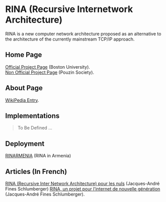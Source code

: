 # RINA (Recursive Internetwork Architecture)

RINA is a new computer network architecture proposed as an alternative to the architecture of the currently mainstream TCP/IP approach.

## Home Page
<a href="http://csr.bu.edu/rina/index.html">Official Project Page</a> (Boston University).  
<a href="https://pouzinsociety.org/">Non Official Project Page</a> (Pouzin Society).  

## About Page
<a href="https://en.wikipedia.org/wiki/Recursive_Internetwork_Architecture">WikiPedia Entry</a>.

## Implementations
> To Be Defined ...

## Deployment
<a href="https://rinarmenia.com/">RINARMENIA</a> (RINA in Armenia)


## Articles (In French)
<a href="https://www.linkedin.com/pulse/rina-recursive-inter-network-architecture-pour-les-un-urban-galindo/?originalSubdomain=fr">RINA (Recursive Inter Network Architecture) pour les nuls</a> (Jacques-André Fines Schlumberger)
<a href="https://la-rem.eu/2019/09/rina-un-projet-pour-linternet-de-nouvelle-generation/">RINA, un projet pour l’internet de nouvelle génération</a> (Jacques-André Fines Schlumberger).  
